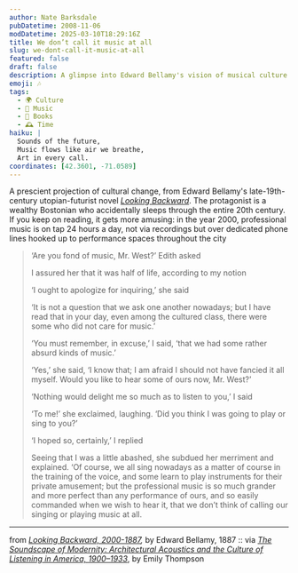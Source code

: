 ```yaml
---
author: Nate Barksdale
pubDatetime: 2008-11-06
modDatetime: 2025-03-10T18:29:16Z
title: We don’t call it music at all
slug: we-dont-call-it-music-at-all
featured: false
draft: false
description: A glimpse into Edward Bellamy's vision of musical culture in the year 2000, where professional music is readily accessible at all times.
emoji: 🎶
tags:
  - 🌍 Culture
  - 🎵 Music
  - 📖 Books
  - 🕰️ Time
haiku: |
  Sounds of the future,  
  Music flows like air we breathe,  
  Art in every call.
coordinates: [42.3601, -71.0589]
---
```


A prescient projection of cultural change, from Edward Bellamy's late-19th-century utopian-futurist novel _[Looking Backward](http://en.wikipedia.org/wiki/Looking_Backward)_. The protagonist is a wealthy Bostonian who accidentally sleeps through the entire 20th century. If you keep on reading, it gets more amusing: in the year 2000, professional music is on tap 24 hours a day, not via recordings but over dedicated phone lines hooked up to performance spaces throughout the city

> ‘Are you fond of music, Mr. West?’ Edith asked
>
> I assured her that it was half of life, according to my notion
>
> ‘I ought to apologize for inquiring,’ she said
>
> ‘It is not a question that we ask one another nowadays; but I have read that in your day, even among the cultured class, there were some who did not care for music.’
>
> ‘You must remember, in excuse,’ I said, ‘that we had some rather absurd kinds of music.’
>
> ‘Yes,’ she said, ‘I know that; I am afraid I should not have fancied it all myself. Would you like to hear some of ours now, Mr. West?’
>
> ‘Nothing would delight me so much as to listen to you,’ I said
>
> ‘To me!’ she exclaimed, laughing. ‘Did you think I was going to play or sing to you?’
>
> ‘I hoped so, certainly,’ I replied
>
> Seeing that I was a little abashed, she subdued her merriment and explained. ‘Of course, we all sing nowadays as a matter of course in the training of the voice, and some learn to play instruments for their private amusement; but the professional music is so much grander and more perfect than any performance of ours, and so easily commanded when we wish to hear it, that we don’t think of calling our singing or playing music at all.

---

from _[Looking Backward, 2000-1887](http://books.google.com/books?id=oVQLAAAAIAAJ&printsec=frontcover&dq=bellamy+looking+backward&ei=ovwRSb_WHIPWsgOn95WgDw#PPA87,M1),_ by Edward Bellamy, 1887 :: via [_The Soundscape of Modernity: Architectural Acoustics and the Culture of Listening in America, 1900–1933_](http://books.google.com/books?id=7jvtvGbatv4C&printsec=frontcover&dq=soundscape+of+modernity&ei=9f4RSdJagYKyA9v-xYgE), by Emily Thompson
